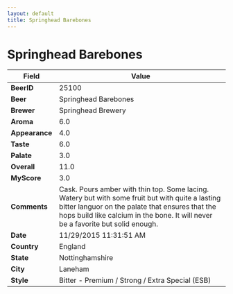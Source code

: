 ```yaml
---
layout: default
title: Springhead Barebones
---
```


# Springhead Barebones

| Field         | Value     |
|---------------|-----------|
| **BeerID** | 25100 |
| **Beer** | Springhead Barebones |
| **Brewer** | Springhead Brewery |
| **Aroma** | 6.0 |
| **Appearance** | 4.0 |
| **Taste** | 6.0 |
| **Palate** | 3.0 |
| **Overall** | 11.0 |
| **MyScore** | 3.0 |
| **Comments** | Cask. Pours amber with thin top. Some lacing. Watery but with some fruit but with quite a lasting bitter languor on the palate that ensures that the hops build like calcium in the bone. It will never be a favorite but solid enough. |
| **Date** | 11/29/2015 11:31:51 AM |
| **Country** | England |
| **State** | Nottinghamshire |
| **City** | Laneham |
| **Style** | Bitter - Premium / Strong / Extra Special (ESB) |

